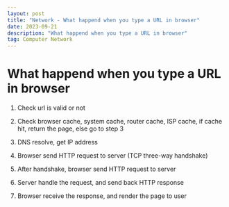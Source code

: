 ```yaml
---
layout: post
title: "Network - What happend when you type a URL in browser"
date: 2023-09-21
description: "What happend when you type a URL in browser"
tag: Computer Network
---
```


# What happend when you type a URL in browser

1. Check url is valid or not

2. Check browser cache, system cache, router cache, ISP cache, if cache hit, return the page, else go to step 3

3. DNS resolve, get IP address

4. Browser send HTTP request to server (TCP three-way handshake)

5. After handshake, browser send HTTP request to server

6. Server handle the request, and send back HTTP response

7. Browser receive the response, and render the page to user

